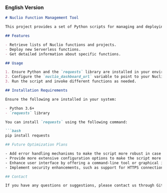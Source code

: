 
### English Version

```markdown
# Nuclio Function Management Tool

This project provides a set of Python scripts for managing and deploying [Nuclio](https://nuclio.io/) Serverless functions. You can quickly obtain lists of Nuclio projects and functions, and deploy new functions using these scripts.

## Features

- Retrieve lists of Nuclio functions and projects.
- Deploy new Serverless functions.
- Get detailed information about specific functions.

## Usage

1. Ensure Python and the `requests` library are installed in your environment.
2. Configure the `nuclio_dashboard_url` variable to point to your Nuclio dashboard.
3. Run the script and invoke different functions as needed.

## Installation Requirements

Ensure the following are installed in your system:

- Python 3.6+
- `requests` library

You can install `requests` using the following command:

```bash
pip install requests

## Future Optimization Plans

- Add error handling mechanisms to make the script more robust in case of API call failures.
- Provide more extensive configuration options to make the script more flexible.
- Enhance user interface by offering a command-line tool or graphical interface for users to choose from.
- Implement security enhancements, such as support for HTTPS connections and API key management.

## Contact

If you have any questions or suggestions, please contact us through GitHub Issues.
